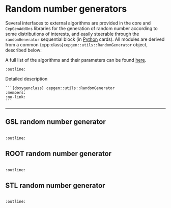 # Random number generators

Several interfaces to external algorithms are provided in the core and `CepGenAddOns` libraries for the generation of random number according to some distributions of interests, and easily steerable through the `randomGenerator` sequential block (in [Python](/cards-python.md) cards).
All modules are derived from a common {cpp:class}`cepgen::utils::RandomGenerator` object, described below:

A full list of the algorithms and their parameters can be found [here](/raw-modules.md#rndgen).

```{doxygenclass} cepgen::utils::RandomGenerator
:outline:
```

Detailed description

````{toggle}
```{doxygenclass} cepgen::utils::RandomGenerator
:members:
:no-link:
```
````

______________________________________________________________________

## GSL random number generator

```{versionadded} 1.2.0
```

```{doxygenclass} cepgen::GSLRandomGenerator
:outline:
```

## ROOT random number generator

```{versionadded} 1.2.0
```

```{doxygenclass} cepgen::ROOTRandomGenerator
:outline:
```

## STL random number generator

```{versionadded} 1.2.0
```

```{doxygenclass} cepgen::STLRandomGenerator
:outline:
```
